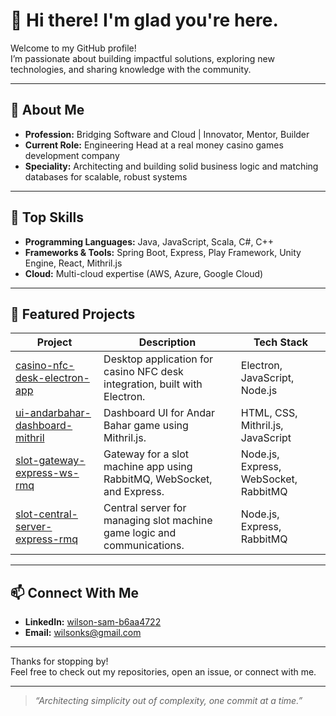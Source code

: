 # 👋 Hi there! I'm glad you're here.

Welcome to my GitHub profile!  
I’m passionate about building impactful solutions, exploring new technologies, and sharing knowledge with the community.

---

## 🚀 About Me

- **Profession:** Bridging Software and Cloud | Innovator, Mentor, Builder 
- **Current Role:** Engineering Head at a real money casino games development company
- **Speciality:** Architecting and building solid business logic and matching databases for scalable, robust systems

---

## 🧰 Top Skills

- **Programming Languages:** Java, JavaScript, Scala, C#, C++
- **Frameworks & Tools:** Spring Boot, Express, Play Framework, Unity Engine, React, Mithril.js
- **Cloud:** Multi-cloud expertise (AWS, Azure, Google Cloud)

---

## 🌟 Featured Projects

| Project | Description | Tech Stack |
|---------|-------------|------------|
| [casino-nfc-desk-electron-app](https://github.com/wilsonks/casino-nfc-desk-electron-app) | Desktop application for casino NFC desk integration, built with Electron. | Electron, JavaScript, Node.js |
| [ui-andarbahar-dashboard-mithril](https://github.com/wilsonks/ui-andarbahar-dashboard-mithril) | Dashboard UI for Andar Bahar game using Mithril.js. | HTML, CSS, Mithril.js, JavaScript |
| [slot-gateway-express-ws-rmq](https://github.com/wilsonks/slot-gateway-express-ws-rmq) | Gateway for a slot machine app using RabbitMQ, WebSocket, and Express. | Node.js, Express, WebSocket, RabbitMQ |
| [slot-central-server-express-rmq](https://github.com/wilsonks/slot-central-server-express-rmq) | Central server for managing slot machine game logic and communications. | Node.js, Express, RabbitMQ |

---

## 📫 Connect With Me

- **LinkedIn:** [wilson-sam-b6aa4722](https://www.linkedin.com/in/wilson-sam-b6aa4722)
- **Email:** wilsonks@gmail.com

---

Thanks for stopping by!  
Feel free to check out my repositories, open an issue, or connect with me.

---

> _“Architecting simplicity out of complexity, one commit at a time.”_
